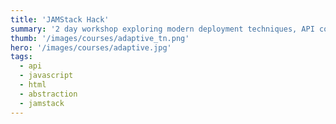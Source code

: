 ```yaml
---
title: 'JAMStack Hack'
summary: '2 day workshop exploring modern deployment techniques, API consuption, agile planning and abstraction. We'll be building a site or single page app for a made up product or service utalising various APIs to hold data, deliver content and more...'
thumb: '/images/courses/adaptive_tn.png'
hero: '/images/courses/adaptive.jpg'
tags:
  - api
  - javascript
  - html
  - abstraction
  - jamstack
---
```

